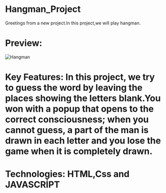 # Hangman_Project

Greetings from a new project.In this project,we will play hangman.

# Preview:
![Hangman](https://github.com/yusufyaman07/hangman_project/assets/148998418/1abf4170-6bfa-46c6-aaa4-861e312878d4)

# Key Features: In this project, we try to guess the word by leaving the places showing the letters blank.You won with a popup that opens to the correct consciousness; when you cannot guess, a part of the man is drawn in each letter and you lose the game when it is completely drawn.

# Technologies: HTML,Css and JAVASCRİPT
